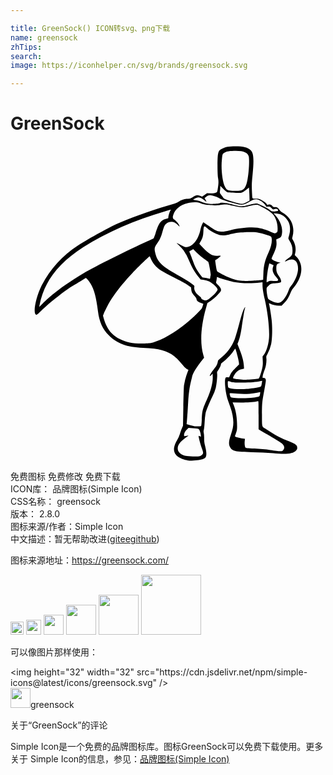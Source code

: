 ```yaml
---

title: GreenSock() ICON转svg、png下载
name: greensock
zhTips: 
search: 
image: https://iconhelper.cn/svg/brands/greensock.svg

---
```


# GreenSock  <small style="font-size: 60%;font-weight: 100"></small>

<div id="svg" class="svg-wrap">
<svg role="img" viewBox="0 0 24 24" xmlns="http://www.w3.org/2000/svg"><title>GreenSock icon</title><path d="M13.473 23.948c-.311-.053-.639-.2-.82-.365a.702.702 0 0 1-.198-.487c0-.18.09-.44.242-.696a2.2 2.2 0 0 0 .209-.465c.03-.113.096-.3.147-.417l.091-.212.024-1.436c.013-.79.037-1.526.053-1.638a4.94 4.94 0 0 1 .253-.962l.084-.209-.123-.073c-.115-.069-.21-.168-.58-.608-.457-.54-1.057-.836-1.908-.94a16 16 0 0 0-.84-.057c-1.252-.058-1.966-.319-2.61-.952-.48-.474-.731-1.025-.833-1.836-.138-1.098-.29-1.663-.57-2.12a2.035 2.035 0 0 0-.237-.315l-.114-.113-.25.16c-.139.088-.329.203-.423.255a8.301 8.301 0 0 0-.896.571c-.696.507-1.459 1.142-1.877 1.562-.188.188-.287.267-.327.262-.288-.043-.066-1.28.396-2.21.595-1.197 1.593-2.303 2.752-3.051.95-.613 2.485-1.456 3.196-1.753 1.26-.527 2.892-1.098 4.01-1.403.236-.064.381-.122.477-.19.22-.153.434-.225.681-.23.206-.003.226-.01.425-.14.235-.152.302-.162.538-.08l.154.055.187-.127.188-.127.27.006c.205.004.299-.007.387-.046.114-.05.118-.056.15-.245.072-.406.08-.61.037-.854-.058-.324-.063-1.584-.008-1.829.059-.266.097-.319.295-.417.297-.147.519-.188 1.032-.188.624 0 .94.084 1.174.31.212.206.248.68.137 1.8-.064.642-.072.823-.055 1.244.01.271.027.524.037.561.017.065.032.069.259.074.221.004.26.014.471.125.204.106.356.234.386.325.006.02.04.021.104.003.118-.035.225.003.309.109.051.065.083.078.203.078.16 0 .216.038.349.234a.598.598 0 0 0 .246.2c.22.11.515.414.63.654.175.362.212.777.101 1.154-.04.14-.04.145.042.282.174.29.237.65.167.954l-.041.18.118.117c.583.583.497 1.531-.215 2.38-.076.09-.165.232-.198.318-.14.363-.294.618-.499.828l-.204.21h-.214c-.21 0-.505-.07-.685-.165-.075-.039-.08-.038-.065.01.05.172.164.87.205 1.255.063.594.044 1.458-.04 1.829a2.85 2.85 0 0 1-.297.785c-.076.126-.083.155-.066.304.024.217-.027.576-.115.813-.104.277-.143.407-.166.546-.02.122-.02.123.066.123.115 0 .175.068.175.199 0 .06-.05.374-.112.7-.171.908-.182 1.013-.184 1.895-.003.909-.004.902.204 1.037l.464.302a6.37 6.37 0 0 0 1.276.656c.653.258.743.324.743.544 0 .095-.019.133-.1.211-.252.243-.744.297-1.737.192a16.668 16.668 0 0 0-1.55-.075c-1.365-.02-1.567-.067-1.745-.408-.102-.195-.084-.45.059-.868a5.86 5.86 0 0 0 .163-.56c.093-.455.03-.993-.188-1.604l-.185-.518c-.186-.528-.286-1.494-.176-1.712.02-.04.054-.05.146-.044l.119.01.096-.204c.075-.158.158-.264.38-.488l.285-.286-.014-.182c-.014-.174-.243-1.027-.276-1.025-.009 0-.073.088-.144.195-.17.258-.552.658-.766.802-.094.064-.172.137-.172.162-.002.103-.094.31-.201.455-.106.143-.113.163-.097.29.024.183-.033.773-.104 1.08a3.482 3.482 0 0 1-.257.665c-.27.56-.472 1.058-.525 1.29a5.534 5.534 0 0 0-.068.673c-.013.264-.04.524-.06.577-.026.075-.027.132-.002.246.018.082.03.266.027.41-.004.2.012.33.07.564.1.397.122.647.073.796-.03.092-.064.129-.166.18-.237.12-.899.185-1.259.123zm.95-.318c.137-.039.252-.159.252-.263 0-.045-.04-.183-.087-.306-.09-.23-.254-.837-.254-.938 0-.054.004-.055.085-.012l.085.045-.002-.11a1.326 1.326 0 0 0-.064-.295c-.074-.223-.084-.228-.554-.254l-.322-.017-.115.113a1.03 1.03 0 0 0-.169.22c-.052.103-.072.255-.038.29.008.009.085 0 .17-.02a.755.755 0 0 1 .155-.029c0 .005-.086.073-.192.151-.47.348-.633.564-.633.837 0 .286.266.508.688.574.29.046.854.054.995.014zm6.354-.465c.117-.142.103-.285-.046-.45a1.223 1.223 0 0 0-.292-.22 3.668 3.668 0 0 1-.328-.195c-.086-.06-.362-.22-.612-.36a8.634 8.634 0 0 1-.527-.306l-.07-.055v-1.075c0-1.06-.002-1.073-.058-1.058-.273.075-.726.109-1.302.098l-.619-.01.088.218c.167.416.254.97.253 1.606 0 .238-.014.326-.073.492a8.78 8.78 0 0 0-.087.249c-.011.035.032.06.194.108.115.035.289.071.387.082l.178.018-.018.181c-.02.205.003.418.054.486.029.038.149.052.69.078.412.02.858.062 1.209.114.305.045.633.084.73.085.162.003.18-.003.249-.086zm-6.252-1.831c.015-.01.037-.222.047-.471.031-.7.057-.8.41-1.589.287-.644.441-1.245.427-1.673l-.008-.254-.107.106c-.227.225-.071-.13.197-.447.203-.24.273-.375.307-.587.014-.086.047-.13.18-.23.502-.385.867-.87 1.103-1.463.056-.141.198-.62.315-1.066.218-.826.335-1.179.44-1.333.04-.059.055-.068.045-.029-.06.235-.08.33-.13.637-.032.191-.09.564-.128.828-.078.532-.156.876-.261 1.144l-.07.178.189.485c.193.497.283.855.302 1.205l.01.192-.154.032a.784.784 0 0 0-.497.314c-.136.19-.208.348-.173.384.015.015.207.05.425.075.342.04.47.042.919.013a5.73 5.73 0 0 0 .579-.056c.042-.015.083-.101.154-.323.162-.51.193-.693.174-1.05l-.016-.317.082-.105c.192-.244.34-.682.4-1.19.075-.626-.06-1.936-.315-3.062-.12-.533-.17-.854-.17-1.09v-.207l-.193.02c-.687.076-1.518.055-2.028-.05-.276-.056-.976-.26-1.13-.329l-.119-.053-.017.135a2.093 2.093 0 0 1-.04.226c-.023.085-.014.102.131.246.18.18.236.276.236.402 0 .075-.045.138-.263.367-.16.168-.364.345-.52.449l-.256.172-.106.376c-.394 1.39-.468 2.649-.21 3.554l.064.226-.125.155c-.47.592-.746 1.041-.788 1.29-.008.05-.048.215-.088.367-.1.386-.178.953-.212 1.566a43.822 43.822 0 0 1-.104 1.539l-.017.152.195.06c.108.033.273.073.367.087.174.028.499.023.548-.008zm3.793-2.148c.303-.018.581-.066.635-.11.023-.018.05-.1.06-.18l.017-.148-.24.053a5.127 5.127 0 0 1-.577.078 9.474 9.474 0 0 1-1.382-.04c-.152-.023-.153-.022-.103.177.037.15.045.154.445.185.266.02.634.016 1.145-.015zm-.255-.68c.396-.033.894-.118.99-.17.031-.017.061-.074.072-.139l.036-.208.018-.099-.096.02c-.433.091-.762.118-1.42.118-.639 0-.712-.006-.88-.063a.603.603 0 0 0-.206-.048c-.028.017-.03.24-.005.395.015.095.03.111.125.138.297.08.796.101 1.366.055zm-7.249-3.523c1-.286 2.308-1.137 3.377-2.197.35-.348.39-.397.437-.55l.064-.199c.007-.016-.056-.045-.138-.065-.216-.052-.377-.174-.379-.288 0-.066-.04-.132-.15-.255-.187-.208-.233-.298-.253-.497l-.016-.158-.216-.158c-.124-.09-.564-.332-1.028-.565a14.706 14.706 0 0 1-1.039-.561c-.39-.264-.653-.576-.8-.947-.029-.076-.063-.138-.075-.138-.033 0-.91.85-1.286 1.247-.924.977-1.563 1.825-1.964 2.61-.1.195-.21.425-.242.511l-.06.157.073.26c.04.143.13.373.2.51.246.484.541.777 1.024 1.015.52.257.98.346 1.75.337.416-.005.535-.016.721-.07zM2.921 11.56c.657-.582 1.563-1.22 2.674-1.882.727-.433 3.533-1.837 4.826-2.414.234-.105.446-.201.47-.215.023-.013.091-.18.151-.369.276-.869.412-1.041.908-1.153.063-.014.078-.034.078-.099 0-.11.078-.374.145-.491.05-.09.051-.095.005-.082-.027.009-.19.056-.363.106-2.38.687-4.462 1.6-6.26 2.742-1.92 1.22-3.022 2.68-3.343 4.429l-.024.13.232-.231c.127-.127.353-.339.501-.47zm17.677.33c.19-.098.487-.548.597-.902a.812.812 0 0 1 .182-.338c.292-.32.531-.905.532-1.304 0-.62-.349-.859-.863-.592-.064.033-.121.055-.127.048-.029-.029.117-.17.29-.28.233-.15.277-.24.277-.566 0-.271-.069-.493-.225-.733-.07-.105-.098-.177-.087-.218l.072-.264c.096-.347.061-.744-.088-.997-.227-.385-.506-.573-.894-.602l-.225-.017.134.147c.392.429.583.963.508 1.42-.039.232-.077.28-.303.372l-.13.053.015.179c.026.295-.024.508-.212.905-.093.198-.164.376-.157.395.025.067.28.195.483.244l.2.048-.125.04c-.161.053-.198.126-.199.397 0 .245.035.346.217.616.08.118.135.237.144.308.015.111.01.118-.08.151a1.52 1.52 0 0 1-.31.05c-.367.023-.395.033-.558.19-.15.143-.153.151-.153.307 0 .215.08.645.132.704.064.073.436.255.58.283a.544.544 0 0 0 .373-.044zm-5.41-.294c.239-.187.425-.374.532-.535.065-.098.069-.117.036-.197-.052-.127-.411-.45-.611-.547a1.463 1.463 0 0 0-.418-.12l-.246-.034-.154-.192c-.314-.39-.49-.693-.742-1.282-.216-.502-.409-.795-.713-1.082-.125-.118-.217-.215-.206-.215.012 0 .161.073.333.163.288.151.321.162.451.146.465-.056.873-.591 1.024-1.34.043-.214.127-.429.218-.557.004-.005.182.115.395.267.534.38.652.436.955.448.202.008.314-.008.672-.094.765-.186 1.594-.262 2.1-.193.285.039.692.163 1 .306.301.14.359.148.457.062.08-.07.081-.08.08-.342-.002-.386-.144-.804-.36-1.053-.11-.129-.415-.34-.72-.501a12.227 12.227 0 0 1-.327-.178c-.142-.083-.309-.073-.752.044-.515.135-.652.133-1.243-.018-.499-.128-.532-.13-1.022-.053-.261.041-.918.017-1.138-.041a4.228 4.228 0 0 1-.325-.104c-.19-.071-.522-.083-.822-.03-.6.107-1.054.43-1.218.87-.084.224-.073.329.042.401.177.112.416.421.416.54 0 .01-.056-.041-.125-.113-.166-.174-.32-.251-.5-.251a.62.62 0 0 0-.55.362 3.846 3.846 0 0 0-.133.42c-.11.402-.206.612-.412.892-.186.253-.211.366-.146.651.164.719.448 1.011 1.639 1.686.625.354.948.553 1.182.729.179.133.184.14.168.243-.037.233.112.49.406.695.075.052.122.107.122.143 0 .072.196.17.343.17.08 0 .145-.034.313-.166zm4.815-1.314c.454.013.479-.019.235-.301-.254-.295-.323-.532-.23-.794l.037-.102-.159-.078a1.167 1.167 0 0 0-.163-.072 7.965 7.965 0 0 0-.079.31c-.058.24-.13.856-.131 1.12 0 .023.038.013.105-.028.092-.055.14-.062.385-.055zm-1.518-.025c.273-.015.556-.036.63-.046l.134-.018.017-.452c.023-.64.115-1.018.393-1.622.198-.43.281-.807.24-1.086-.018-.122-.025-.13-.188-.201a4.295 4.295 0 0 0-.934-.253c-.31-.045-1.214-.019-1.555.045-.14.026-.397.08-.57.121-.426.1-.652.087-.976-.055-.32-.141-.524-.268-.717-.448-.151-.141-.165-.148-.206-.101-.03.035-.047.14-.057.368-.014.347-.066.53-.22.777a.832.832 0 0 0-.086.16c0 .012.119.146.264.296.499.52.744.654 1.138.624.13-.01.22-.006.22.01 0 .029-.254.23-.361.286-.048.025-.06.053-.052.113l.06.408c.036.236.064.343.1.375.093.08.577.33.88.452.401.163.617.221.924.247.373.031.381.031.922 0zm-3.23-.427c.008-.015-.022-.24-.07-.502-.063-.356-.098-.485-.137-.518-.03-.024-.173-.128-.319-.231a5.503 5.503 0 0 1-.537-.452l-.271-.264-.142.075-.154.083a.7.7 0 0 0 .064.176c.04.093.126.323.19.51.165.489.291.723.616 1.148l.124.161.23.036c.126.02.257.046.291.059.056.021.063.012.08-.115a.755.755 0 0 1 .034-.166zm4.948-4.86c.2-.019.234-.05.147-.138-.052-.053-.179-.059-.28-.012-.068.031-.082.024-.187-.09-.11-.122-.116-.125-.254-.108-.125.015-.144.01-.16-.041a1.078 1.078 0 0 0-.18-.226.842.842 0 0 0-.325-.23c-.243-.092-.378-.082-.609.045-.667.365-.64.361-1.283.197-.603-.154-1.054-.307-1.197-.407-.12-.083-.379-.17-.593-.2-.16-.022-.264.013-.416.14l-.08.066.072.128c.102.181.092.191-.062.06-.163-.14-.357-.234-.485-.235-.089 0-.355.115-.387.168-.009.014.073.033.181.043.115.01.271.048.376.093.272.116.414.154.664.18.273.026.771-.005.828-.053.029-.025.115-.029.296-.015.238.018.337.04.903.193.328.09.558.083.949-.026.18-.05.406-.1.501-.11.16-.017.192-.01.44.103.4.18.61.296.728.4.117.1.13.103.413.076zm-2.228-.684l.238-.124-.005-.245a11.964 11.964 0 0 0-.022-.495l-.017-.251-.238.184c-.141.11-.278.192-.339.203-.171.033-1.016 0-1.096-.042a2.31 2.31 0 0 1-.291-.259l-.22-.22-.003.13c0 .07-.011.192-.024.268-.022.138-.02.142.13.333.084.107.152.202.152.212 0 .076 1.128.426 1.382.43.081 0 .184-.036.353-.124zm-.452-.889c.282-.054.42-.258.523-.773.11-.554.166-1.425.113-1.797-.047-.334-.419-.485-1.136-.461-.444.015-.628.059-.779.187-.094.08-.096.087-.137.457-.08.711.036 1.724.24 2.105.097.183.184.25.365.28.203.035.635.036.811.002z"/></svg>
</div>
<detail full-name='greensock'></detail>

<div class="detail-page">
<p>
<span><span class="badge-success badge">免费图标</span> <span class="badge-success badge">免费修改</span>  <span class="badge-success badge">免费下载</span> </span>
<br/>
<span>
ICON库：
<span class="badge-secondary badge">品牌图标(Simple Icon)</span> 
</span>
<br/>
<span>
CSS名称：
<span class="badge-secondary badge">greensock</span> 
</span>

<br/>
<span>
版本：
<span class="badge-secondary badge">2.8.0</span> 
</span>
<br/>
<span>图标来源/作者：<span class="badge-light badge">Simple Icon</span></span> 
<br/>
<span class="zh-detail">中文描述：暂无<span class="help-link"><span>帮助改进</span>(<a href="https://gitee.com/liuwave/icon-helper/edit/master/json/brands/greensock.json" target="_blank" rel="noopener noreferrer">gitee</a><a href="https://github.com/liuwave/icon-helper/edit/master/json/brands/greensock.json" target="_blank" rel="noopener noreferrer">github</a></span>)</span><br/>
</p>
</div><div class="description description alert alert-light"><p>图标来源地址：<a href="https://greensock.com/" target="_blank" rel="noopener noreferrer">https://greensock.com/</a></p></div>
<div class="alert alert-dark">
<img height="21" width="21" src="https://cdn.jsdelivr.net/npm/simple-icons@latest/icons/greensock.svg" />
<img height="24" width="24" src="https://cdn.jsdelivr.net/npm/simple-icons@latest/icons/greensock.svg" />
<img height="32" width="32" src="https://cdn.jsdelivr.net/npm/simple-icons@latest/icons/greensock.svg" />
<img height="48" width="48" src="https://cdn.jsdelivr.net/npm/simple-icons@latest/icons/greensock.svg" />
<img height="64" width="64" src="https://cdn.jsdelivr.net/npm/simple-icons@latest/icons/greensock.svg" />
<img height="96" width="96" src="https://cdn.jsdelivr.net/npm/simple-icons@latest/icons/greensock.svg" />

</div>
<div>
  <p>可以像图片那样使用：    
  </p>
  <div class="alert alert-primary" style="font-size: 14px">
    &lt;img height="32" width="32" src="https://cdn.jsdelivr.net/npm/simple-icons@latest/icons/greensock.svg" /&gt;
    <copy-btn content='<img height="32" width="32" src="https://cdn.jsdelivr.net/npm/simple-icons@latest/icons/greensock.svg" />'></copy-btn>
  </div>
  <div class="alert alert-secondary">
    <img height="32" width="32" src="https://cdn.jsdelivr.net/npm/simple-icons@latest/icons/greensock.svg" />greensock
    <copy-btn content="greensock" btn-title="复制图标名称"></copy-btn>
  </div>
</div>

<Vssue title="关于“GreenSock”的评论" >关于“GreenSock”的评论</Vssue>


<div><p>Simple Icon是一个免费的品牌图标库。图标GreenSock可以免费下载使用。更多关于  Simple Icon的信息，参见：<a target="_blank" href="https://iconhelper.cn/brands.html">品牌图标(Simple Icon)</a>
</p></div>

